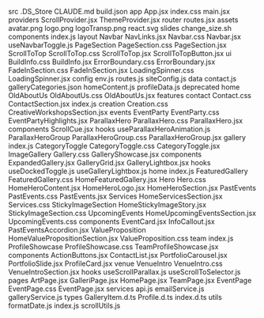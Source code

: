src
    .DS_Store
    CLAUDE.md
    build.json
    app
        App.jsx
        index.css
        main.jsx
        providers
            ScrollProvider.jsx
            ThemeProvider.jsx
        router
            routes.jsx
    assets
        avatar.png
        logo.png
        logoTransp.png
        react.svg
        slides
            change_size.sh
    components
        index.js
        layout
            Navbar
                NavLinks.jsx
                Navbar.css
                Navbar.jsx
                useNavbarToggle.js
            PageSection
                PageSection.css
                PageSection.jsx
            ScrollToTop
                ScrollToTop.css
                ScrollToTop.jsx
                ScrollToTopButton.jsx
        ui
            BuildInfo.css
            BuildInfo.jsx
            ErrorBoundary.css
            ErrorBoundary.jsx
            FadeInSection.css
            FadeInSection.jsx
            LoadingSpinner.css
            LoadingSpinner.jsx
    config
        env.js
        routes.js
        siteConfig.js
    data
        contact.js
        galleryCategories.json
        homeContent.js
        profileData.js
    deprecated
        home
            OldAboutUs
                OldAboutUs.css
                OldAboutUs.jsx
    features
        contact
            Contact.css
            ContactSection.jsx
            index.js
        creation
            Creation.css
            CreativeWorkshopsSection.jsx
        events
            EventParty
                EventParty.css
                EventPartyHighlights.jsx
            ParallaxHero
                ParallaxHero.css
                ParallaxHero.jsx
                components
                    ScrollCue.jsx
                hooks
                    useParallaxHeroAnimation.js
            ParallaxHeroGroup
                ParallaxHeroGroup.css
                ParallaxHeroGroup.jsx
        gallery
            index.js
            CategoryToggle
                CategoryToggle.css
                CategoryToggle.jsx
            ImageGallery
                Gallery.css
                GalleryShowcase.jsx
                components
                    ExpandedGallery.jsx
                    GalleryGrid.jsx
                    GalleryLightbox.jsx
                hooks
                    useDockedToggle.js
                    useGalleryLightbox.js
        home
            index.js
            FeaturedGallery
                FeaturedGallery.css
                HomeFeaturedGallery.jsx
            Hero
                Hero.css
                HomeHeroContent.jsx
                HomeHeroLogo.jsx
                HomeHeroSection.jsx
            PastEvents
                PastEvents.css
                PastEvents.jsx
            Services
                HomeServicesSection.jsx
                Services.css
            StickyImageSection
                HomeStickyImageStory.jsx
                StickyImageSection.css
            UpcomingEvents
                HomeUpcomingEventsSection.jsx
                UpcomingEvents.css
                components
                    EventCard.jsx
                    InfoCallout.jsx
                    PastEventsAccordion.jsx
            ValueProposition
                HomeValuePropositionSection.jsx
                ValueProposition.css
        team
            index.js
            ProfileShowcase
                ProfileShowcase.css
                TeamProfileShowcase.jsx
                components
                    ActionButtons.jsx
                    ContactList.jsx
                    PortfolioCarousel.jsx
                    PortfolioSlide.jsx
                    ProfileCard.jsx
        venue
            VenueIntro
                VenueIntro.css
                VenueIntroSection.jsx
    hooks
        useScrollParallax.js
        useScrollToSelector.js
    pages
        ArtPage.jsx
        GalleriPage.jsx
        HomePage.jsx
        TeamPage.jsx
        EventPage
            EventPage.css
            EventPage.jsx
    services
        api.js
        emailService.js
        galleryService.js
    types
        GalleryItem.d.ts
        Profile.d.ts
        index.d.ts
    utils
        formatDate.js
        index.js
        scrollUtils.js